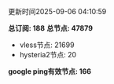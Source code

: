 更新时间2025-09-06 04:10:59

**总订阅: 188**
**总节点: 47879**
- vless节点: 21699
- hysteria2节点: 20

**google ping有效节点: 166**
